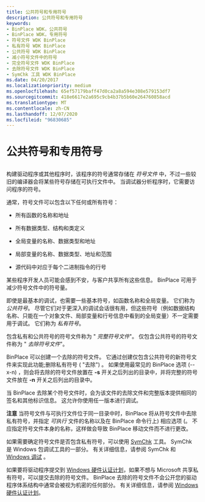 ```yaml
---
title: 公共符号和专用符号
description: 公共符号和专用符号
keywords:
- BinPlace WDK，公共符号
- BinPlace WDK，专用符号
- 符号文件 WDK BinPlace
- 私有符号 WDK BinPlace
- 公共符号 WDK BinPlace
- 减小符号文件中的符号
- 完全符号文件 WDK BinPlace
- 去除符号文件 WDK BinPlace
- SymChk 工具 WDK BinPlace
ms.date: 04/20/2017
ms.localizationpriority: medium
ms.openlocfilehash: 65ef57179baff47d0ca2a8a594e308e579153df7
ms.sourcegitcommit: 418e6617e2a695c9cb4b37b5b60e264760858acd
ms.translationtype: MT
ms.contentlocale: zh-CN
ms.lasthandoff: 12/07/2020
ms.locfileid: "96830685"
---
```

# <a name="public-symbols-and-private-symbols"></a>公共符号和专用符号


## <span id="ddk_public_symbols_and_private_symbols_tools"></span><span id="DDK_PUBLIC_SYMBOLS_AND_PRIVATE_SYMBOLS_TOOLS"></span>


构建驱动程序或其他程序时，该程序的符号通常存储在 *符号文件* 中，不过一些较旧的编译器会将某些符号存储在可执行文件中。 当调试器分析程序时，它需要访问程序的符号。

通常，符号文件可以包含以下任何或所有符号：

-   所有函数的名称和地址

-   所有数据类型、结构和类定义

-   全局变量的名称、数据类型和地址

-   局部变量的名称、数据类型、地址和范围

-   源代码中对应于每个二进制指令的行号

某些程序开发人员可能会感到不安，与客户共享所有这些信息。 BinPlace 可用于减少符号文件中的符号量。

即使是最基本的调试，也需要一些基本符号，如函数名称和全局变量。 它们称为 *公共符号*。 尽管它们对于更深入的调试会话很有用，但这些符号（例如数据结构名称、只能在一个对象文件、局部变量和行号信息中看到的全局变量）不一定需要用于调试。 它们称为 *私有符号*。

包含私有和公共符号的符号文件称为 " *完整符号文件*"。 仅包含公共符号的符号文件称为 " *去除符号文件*"。

BinPlace 可以创建一个去除的符号文件。 它通过创建仅包含公共符号的新符号文件来实现此功能;删除私有符号 ( "去除") 。 如果使用最常见的 BinPlace 选项 (--x-n) ，则会将去除的符号文件放置在 **-s** 开关之后列出的目录中，并将完整的符号文件放在 **-n** 开关之后列出的目录中。

当 BinPlace 去除某个符号文件时，会为该文件的去除文件和完整版本提供相同的签名和其他标识信息。 这允许你使用任一版本进行调试。

**注意**   当符号文件与可执行文件位于同一目录中时，BinPlace 将从符号文件中去除私有符号，并指定 *可执行* 文件的名称以及在 BinPlace 命令行上) 相应选项 (。 不应指定符号文件本身的名称，这样做会导致 BinPlace 移动文件而不进行更改。

 

如果需要确定符号文件是否包含私有符号，可以使用 [SymChk](../debugger/symchk.md) 工具。 SymChk 是 Windows 包调试工具的一部分。 有关详细信息，请参阅 SymChk 和 [Windows 调试](../debugger/index.md) 。

如果要将驱动程序提交到 [Windows 硬件认证计划](/windows-hardware/test/hlk/user/windows-hardware-lab-kit-user-s-guide)，如果不想与 Microsoft 共享私有符号，可以提交去除的符号文件。 BinPlace 去除的符号文件不会公开您的驱动程序体系结构中通常会被视为机密的任何部分。 有关详细信息，请参阅 [Windows 硬件认证计划](/windows-hardware/test/hlk/user/windows-hardware-lab-kit-user-s-guide)。

 

